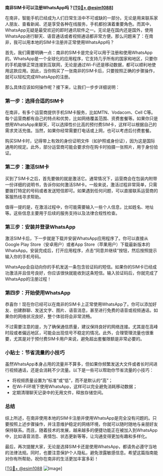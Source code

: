 **南非SIM卡可以注册WhatsApp吗？[[TG💪+ @esim1088](https://t.me/s/esim1088)]**

在南非，智能手机已经成为人们日常生活中不可或缺的一部分。无论是用来联系家人朋友、查看新闻、还是享受各种在线服务，手机都扮演着重要角色。而其中，WhatsApp无疑是最受欢迎的即时通讯软件之一。无论是在国内还是国外，使用WhatsApp进行聊天、语音通话或者视频通话都非常方便。那么问题来了：在南非，我可以用本地的SIM卡注册并正常使用WhatsApp吗？

首先，我们需要明确一点：南非的SIM卡是完全可以用于注册和使用WhatsApp的。WhatsApp是一个全球化的应用程序，它支持几乎所有的国家和地区，只要你的手机能够正常连接到互联网，无论是通过Wi-Fi还是移动数据，都可以顺利地使用这款应用。因此，当你购买了一张南非的SIM卡后，只要按照正确的步骤操作，就可以轻松完成WhatsApp的注册。

那么具体应该如何操作呢？接下来，让我们一步步详细说明：

### **第一步：选择合适的SIM卡**
在南非，有多个运营商提供手机SIM卡服务，比如MTN、Vodacom、Cell C等。每个运营商都有自己的特点和优势，比如网络覆盖范围、资费套餐等。如果你只是想用WhatsApp来聊天，可以选择性价比高的预付费SIM卡，这样可以根据自己的需求灵活充值。当然，如果你经常需要打电话或上网，也可以考虑后付费套餐。

购买SIM卡时，记得带上有效的身份证明文件（如护照或身份证），因为这是国际通用的规定。此外，部分运营商可能会要求你在购卡时拍摄一张照片，用于身份验证。

### **第二步：激活SIM卡**
买到了SIM卡之后，首先要做的就是激活它。通常情况下，运营商会在包装内附带一份详细的说明书，告诉你如何激活SIM卡。一般来说，激活过程非常简单，只需要拨打特定的号码或者发送短信即可。如果遇到任何问题，可以直接联系运营商的客服热线寻求帮助。

值得一提的是，在激活过程中，你可能需要输入一些个人信息，比如姓名、地址等。这些信息主要用于后续的服务支持以及法律合规性检查。

### **第三步：安装并登录WhatsApp**
激活SIM卡后，下一步就是下载并安装WhatsApp应用程序了。你可以直接从Google Play Store（安卓用户）或者App Store（苹果用户）下载最新版本的WhatsApp。安装完成后，打开应用程序，点击“同意并继续”按钮，然后按照提示输入你的手机号码。

WhatsApp会自动向你的手机发送一条包含验证码的短信。如果你的SIM卡已经成功激活并且信号良好，你应该很快就能收到这条短信。输入验证码后，你就完成了WhatsApp的注册过程！

### **第四步：开始使用WhatsApp**
恭喜你！现在你已经可以在南非的SIM卡上正常使用WhatsApp了。你可以添加好友、创建群聊、发送文字、图片、语音消息，甚至进行免费的语音或视频通话。如果你的网络状况良好，整个体验将会非常流畅。

不过需要注意的是，为了确保通信质量，建议保持良好的网络连接。尤其是在高峰时段或者偏远地区，可能会出现信号不稳定的情况。此外，合理管理流量也很重要，尤其是对于预付费SIM卡用户来说，避免超出套餐限额是非常必要的。

### **小贴士：节省流量的小技巧**
虽然WhatsApp本身占用的流量并不算多，但如果你频繁发送大文件或者长时间进行视频通话，还是会消耗不少流量。以下是一些可以帮助你节省流量的小技巧：
- 将视频质量设置为“标准”或“低”，而不是默认的“高”；
- 在Wi-Fi环境下使用WhatsApp，这样可以完全避免消耗移动数据；
- 定期清理聊天记录中的无用文件，释放存储空间。

### **总结**
综上所述，在南非使用本地的SIM卡注册并使用WhatsApp是完全没有问题的。只要按照上述步骤操作，并注意维护稳定的网络环境，你就可以随时随地与亲朋好友保持联系。而且，随着技术的发展，越来越多的便捷功能正在被加入到WhatsApp中，比如语音消息、表情包、状态更新等等，让沟通变得更加有趣和多样化。

最后，再次提醒大家，无论是选择SIM卡还是使用WhatsApp，都请务必遵守当地的法律法规。同时，也要注意保护个人隐私，避免泄露敏感信息。希望这篇指南能对你有所帮助，祝你在南非的生活更加丰富多彩！

[[TG💪+ @esim1088](https://t.me/s/esim1088) ![Image](https://i.postimg.cc/4NQfJmqS/Snipaste-2025-05-13-00-14-12.png)]